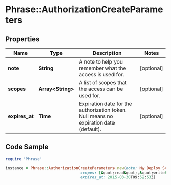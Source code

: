 # Phrase::AuthorizationCreateParameters

## Properties

Name | Type | Description | Notes
------------ | ------------- | ------------- | -------------
**note** | **String** | A note to help you remember what the access is used for. | [optional] 
**scopes** | **Array&lt;String&gt;** | A list of scopes that the access can be used for. | [optional] 
**expires_at** | **Time** | Expiration date for the authorization token. Null means no expiration date (default). | [optional] 

## Code Sample

```ruby
require 'Phrase'

instance = Phrase::AuthorizationCreateParameters.new(note: My Deploy Script,
                                 scopes: [&quot;read&quot;,&quot;write&quot;],
                                 expires_at: 2015-03-30T09:52:53Z)
```


